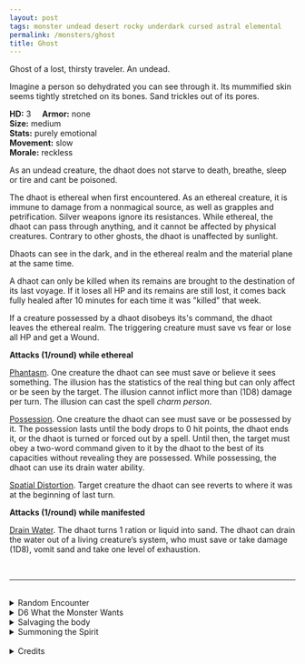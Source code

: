 ```yaml
---
layout: post
tags: monster undead desert rocky underdark cursed astral elemental
permalink: /monsters/ghost
title: Ghost
---
```


Ghost of a lost, thirsty traveler. An undead.

Imagine a person so dehydrated you can see through it. Its mummified skin seems tightly stretched on its bones. Sand trickles out of its pores.

**HD:** 3  &nbsp; &nbsp;  **Armor:** none <br>
**Size:** medium <br>
**Stats:** purely emotional <br>
**Movement:** slow <br>
**Morale:** reckless <br>

As an undead creature, the dhaot does not starve to death, breathe, sleep or tire and cant be poisoned. 

The dhaot is ethereal when first encountered. As an ethereal creature, it is immune to damage from a nonmagical source, as well as grapples and petrification. Silver weapons ignore its resistances. While ethereal, the dhaot can pass through anything, and it cannot be affected by physical creatures. Contrary to other ghosts, the dhaot is unaffected by sunlight.

Dhaots can see in the dark, and in the ethereal realm and the material plane at the same time. 

A dhaot can only be killed when its remains are brought to the destination of its last voyage. If it loses all HP and its remains are still lost, it comes back fully healed after 10 minutes for each time it was "killed" that week.

If a creature possessed by a dhaot disobeys its's command, the dhaot leaves the ethereal realm. The triggering creature must save vs fear or lose all HP and get a Wound.

**Attacks (1/round) while ethereal**

<ins>Phantasm</ins>. One creature the dhaot can see must save or believe it sees something. The illusion has the statistics of the real thing but can only affect or be seen by the target. The illusion cannot inflict more than (1D8) damage per turn. The illusion can cast the spell _charm person_.

<ins>Possession</ins>. One creature the dhaot can see must save or be possessed by it. The possession lasts until the body drops to 0 hit points, the dhaot ends it, or the dhaot is turned or forced out by a spell. Until then, the target must obey a two-word command given to it by the dhaot to the best of its capacities without revealing they are possessed. While possessing, the dhaot can use its drain water ability.

<ins>Spatial Distortion</ins>. Target creature the dhaot can see reverts to where it was at the beginning of last turn.

**Attacks (1/round) while manifested**

<ins>Drain Water</ins>. The dhaot turns 1 ration or liquid into sand. The dhaot can drain the water out of a living creature’s system, who must save or take damage (1D8), vomit sand and take one level of exhaustion.

<br>

---

<br> 

<details markdown="1">
<summary>Random Encounter</summary>

1. **Monster:** 1 dhaot
1. **Lair:**  A dried well. <br>	&nbsp; OR <br>	**Omen:** The wind stops, nature becomes silent.
1. **Spoor:** A mirage of water.
1. **Tracks:** A silhouette walking in the horizon.
1. **Trace:** An old, empty water-skin.
1. **Trace:** A saddled horse’s skeleton.
</details>

<details markdown="1">
<summary>D6 What the Monster Wants</summary>

1. To return to a loved one.
1. To deliver an important message.
1. To reach a sacred temple.
1. To reach an undiscovered archaeological site.
1. To reach the sea.
1. To be buried with its mount.  

</details>

<details markdown="1">
<summary>Salvaging the body</summary>

<span class="alchemy">**Dhaot Sand**. Used to transfer water to the land of the dead.</span>

<span class="alchemy">**Ectoplasma**. Physical emotional matter that forms a ghost. Can be eaten to speak with the dead. Hard to harvest.</span>

</details>

<details markdown="1">
<summary>Summoning the Spirit</summary>

If you know the spell [Occult Consultation](https://saltygoo.github.io/2020/11/13/occult-consultation/), you can alter it in such way for a minimum of 3 Spell Dices:

**Summon Dhaot** <br>
R: 60'  D: [dice] rounds <br>

You summon one dhaot, each round, it will attempt to drain water. If it cant, it will disappear.
</details>

<br>

<details markdown="1">
<summary>Credits</summary>
The dhaot is a creation of the Dark Sun setting. This version of the ot is greatly inspired by Dael Kingsmill [ghost design](https://www.youtube.com/watch?v=RlHom7zSWD0&ab_channel=MonarchsFactory) — SaltyGoo
</details>
